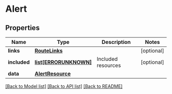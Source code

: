 # Alert

## Properties
Name | Type | Description | Notes
------------ | ------------- | ------------- | -------------
**links** | [**RouteLinks**](RouteLinks.md) |  | [optional] 
**included** | [**list[ERRORUNKNOWN]**](.md) | Included resources | [optional] 
**data** | [**AlertResource**](AlertResource.md) |  | 

[[Back to Model list]](../README.md#documentation-for-models) [[Back to API list]](../README.md#documentation-for-api-endpoints) [[Back to README]](../README.md)


